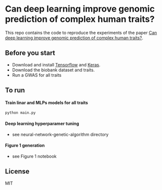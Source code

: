 # Can deep learning improve genomic prediction of complex human traits?
This repo contains the code to reproduce the experiments of the paper [Can deep learning improve genomic prediction of complex human traits?](https://arxiv.org/...).


## Before you start

- Download and install [Tensorflow](https://www.tensorflow.org/install/) and [Keras](https://keras.io/#keras-the-python-deep-learning-library).
- Download the biobank dataset and traits.
- Run a GWAS for all traits

## To run

#### Train linar and MLPs models for all traits
```python main.py```

#### Deep learning hyperparamer tuning 
- see neural-network-genetic-algorithm directory

#### Figure 1 generation
- see Figure 1 notebook

## License
MIT
